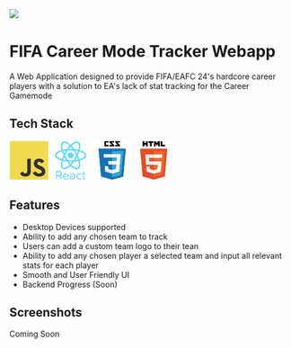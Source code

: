 <img src="https://upload.wikimedia.org/wikipedia/commons/thumb/b/b4/EA_Sports_FC_24_logo.svg/2560px-EA_Sports_FC_24_logo.svg.png" height="100" />



# FIFA Career Mode Tracker Webapp

A Web Application designed to provide FIFA/EAFC 24's hardcore career players with a solution to EA's lack of stat tracking for the Career Gamemode


## Tech Stack

<p float="left">
  <img src="https://raw.githubusercontent.com/devicons/devicon/master/icons/javascript/javascript-original.svg" width="70" />
  <img src="https://raw.githubusercontent.com/devicons/devicon/master/icons/react/react-original-wordmark.svg" width="70" /> 
  <img src="https://raw.githubusercontent.com/devicons/devicon/master/icons/css3/css3-original-wordmark.svg" width="70" />
  <img src="https://raw.githubusercontent.com/devicons/devicon/master/icons/html5/html5-original-wordmark.svg" width="70" /> 
</p>

## Features

- Desktop Devices supported
- Ability to add any chosen team to track
- Users can add a custom team logo to their tean
- Ability to add any chosen player a selected team and input all relevant stats for each player
- Smooth and User Friendly UI
- Backend Progress (Soon)

## Screenshots

Coming Soon
